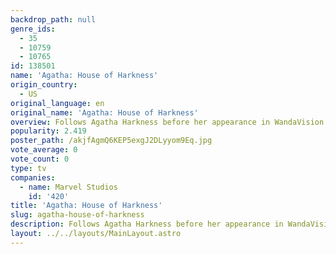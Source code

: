 ```yaml
---
backdrop_path: null
genre_ids:
  - 35
  - 10759
  - 10765
id: 138501
name: 'Agatha: House of Harkness'
origin_country:
  - US
original_language: en
original_name: 'Agatha: House of Harkness'
overview: Follows Agatha Harkness before her appearance in WandaVision.
popularity: 2.419
poster_path: /akjfAgmQ6KEP5exgJ2DLyyom9Eq.jpg
vote_average: 0
vote_count: 0
type: tv
companies:
  - name: Marvel Studios
    id: '420'
title: 'Agatha: House of Harkness'
slug: agatha-house-of-harkness
description: Follows Agatha Harkness before her appearance in WandaVision.
layout: ../../layouts/MainLayout.astro
---
```


